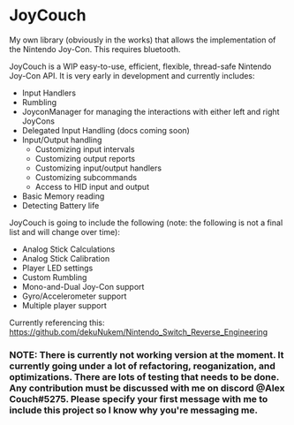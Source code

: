 # JoyCouch
My own library (obviously in the works) that allows the implementation of the Nintendo Joy-Con. This requires bluetooth.

JoyCouch is a WIP easy-to-use, efficient, flexible, thread-safe Nintendo Joy-Con API. It is very early in development and currently includes:
* Input Handlers
* Rumbling
* JoyconManager for managing the interactions with either left and right JoyCons
* Delegated Input Handling (docs coming soon)
* Input/Output handling
    * Customizing input intervals
    * Customizing output reports
    * Customizing input/output handlers
    * Customizing subcommands
    * Access to HID input and output
* Basic Memory reading
* Detecting Battery life

JoyCouch is going to include the following (note: the following is not a final list and will change over time):
* Analog Stick Calculations
* Analog Stick Calibration
* Player LED settings
* Custom Rumbling
* Mono-and-Dual Joy-Con support
* Gyro/Accelerometer support
* Multiple player support

Currently referencing this: https://github.com/dekuNukem/Nintendo_Switch_Reverse_Engineering

### NOTE: There is currently not working version at the moment. It currently going under a lot of refactoring, reoganization, and optimizations. There are lots of testing that needs to be done. Any contribution must be discussed with me on discord @Alex Couch#5275. Please specify your first message with me to include this project so I know why you're messaging me.
